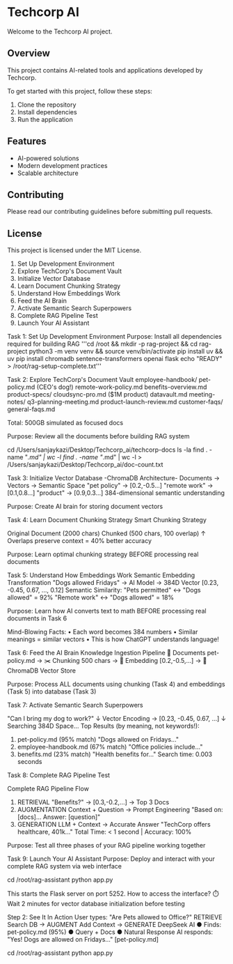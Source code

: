 # Techcorp AI

Welcome to the Techcorp AI project.

## Overview
This project contains AI-related tools and applications developed by Techcorp.

To get started with this project, follow these steps:
1. Clone the repository
2. Install dependencies
3. Run the application

## Features
- AI-powered solutions
- Modern development practices
- Scalable architecture

## Contributing

Please read our contributing guidelines before submitting pull requests.

## License

This project is licensed under the MIT License.

1. Set Up Development Environment
2. Explore TechCorp's Document Vault
3. Initialize Vector Database
4. Learn Document Chunking Strategy
5. Understand How Embeddings Work
6. Feed the AI Brain
7. Activate Semantic Search Superpowers
8. Complete RAG Pipeline Test
9. Launch Your AI Assistant



Task 1: Set Up Development Environment
Purpose: Install all dependencies required for building RAG
'''cd /root && mkdir -p rag-project && cd rag-project
python3 -m venv venv && source venv/bin/activate
pip install uv && uv pip install chromadb sentence-transformers openai flask
echo "READY" > /root/rag-setup-complete.txt'''

Task 2: Explore TechCorp's Document Vault
 employee-handbook/
   pet-policy.md (CEO's dog!)
   remote-work-policy.md
   benefits-overview.md
 product-specs/
   cloudsync-pro.md ($1M product)
   datavault.md
 meeting-notes/
   q3-planning-meeting.md
   product-launch-review.md
 customer-faqs/
   general-faqs.md

Total: 500GB simulated as focused docs

Purpose: Review all the documents before building RAG system

cd /Users/sanjaykazi/Desktop/Techcorp_ai/techcorp-docs
ls -la
find . -name "*.md" | wc -l
find . -name "*.md" | wc -l > /Users/sanjaykazi/Desktop/Techcorp_ai/doc-count.txt

Task 3: Initialize Vector Database
-ChromaDB Architecture-
Documents → Vectors → Semantic Space
"pet policy" → [0.2,-0.5...]
"remote work" → [0.1,0.8...]
"product" → [0.9,0.3...]
384-dimensional semantic understanding

Purpose: Create AI brain for storing document vectors

Task 4: Learn Document Chunking Strategy
Smart Chunking Strategy

Original Document (2000 chars)
Chunked (500 chars, 100 overlap)
↑ Overlaps preserve context = 40% better accuracy

Purpose: Learn optimal chunking strategy BEFORE processing real documents

Task 5: Understand How Embeddings Work
Semantic Embedding Transformation
"Dogs allowed Fridays" → AI Model → 384D Vector
[0.23, -0.45, 0.67, ..., 0.12]
Semantic Similarity:
"Pets permitted" ↔ "Dogs allowed" = 92%
"Remote work" ↔ "Dogs allowed" = 18%

Purpose: Learn how AI converts text to math BEFORE processing real documents in Task 6

Mind-Blowing Facts:
• Each word becomes 384 numbers
• Similar meanings = similar vectors
• This is how ChatGPT understands language!

Task 6: Feed the AI Brain
Knowledge Ingestion Pipeline
📄
Documents
pet-policy.md
→
✂️
Chunking
500 chars
→
🧮
Embedding
[0.2,-0.5,...]
→
💾
ChromaDB
Vector Store

Purpose: Process ALL documents using chunking (Task 4) and embeddings (Task 5) into database (Task 3)

Task 7: Activate Semantic Search Superpowers

"Can I bring my dog to work?"
↓
Vector Encoding → [0.23, -0.45, 0.67, ...]
↓
Searching 384D Space...
Top Results (by meaning, not keywords!):
1. pet-policy.md (95% match)
"Dogs allowed on Fridays..."
2. employee-handbook.md (67% match)
"Office policies include..."
3. benefits.md (23% match)
"Health benefits for..."
Search time: 0.003 seconds

Task 8: Complete RAG Pipeline Test

Complete RAG Pipeline Flow
1. RETRIEVAL
"Benefits?"
→
[0.3,-0.2,...]
→
Top 3 Docs
2. AUGMENTATION
Context + Question
→
Prompt Engineering
"Based on: [docs]... Answer: [question]"
3. GENERATION
LLM + Context
→
Accurate Answer
"TechCorp offers healthcare, 401k..."
Total Time: < 1 second | Accuracy: 100%

Purpose: Test all three phases of your RAG pipeline working together

Task 9: Launch Your AI Assistant
Purpose: Deploy and interact with your complete RAG system via web interface

cd /root/rag-assistant
python app.py

This starts the Flask server on port 5252. How to access the interface?
⏱️ Wait 2 minutes for vector database initialization before testing

Step 2: See It In Action
User types:
"Are Pets allowed to Office?"
RETRIEVE
Search DB
→
AUGMENT
Add Context
→
GENERATE
DeepSeek AI
● Finds: pet-policy.md (95%)
● Query + Docs
● Natural Response
AI responds:
"Yes! Dogs are allowed on Fridays..." [pet-policy.md]

cd /root/rag-assistant
python app.py


